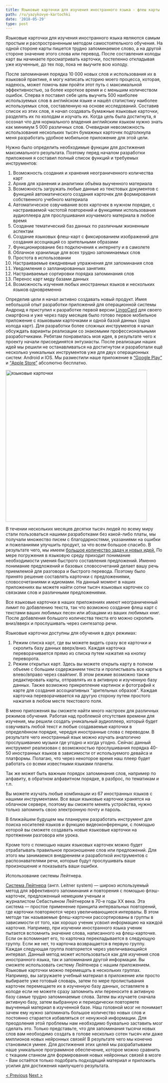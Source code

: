```yaml
---
title: Языковые карточки для изучения иностранного языка - флеш карты
path: /ru/yazykovye-kartochki
date: '2018-05-29'
type: post
---
```


Языковые карточки для изучения иностранного языка являются самым простым и распространенным методом самостоятельного обучения. На одной стороне карты пишется трудно запоминаемое слово, а на другой стороне значение этого слова или перевод.
После составления колоды карт вы начинаете просматривать карточки, постепенно откладывая уже изученные, до тех пор, пока не выучите всю колоду.

После запоминания порядка 10 000 новых слов и использования их в языковой практике, я могу написать историю моего процесса, которая, надеюсь, может помочь вам пройти этот путь с максимальной эффективностью, за более короткое время и с меньшим количеством ошибок.
Сперва я поставил себе цель выучить 500 наиболее используемых слов в английском языке и нашёл статистику наиболее используемых слов, составленную на основе исследований.
Составив список из этих слов, я начал создавать бумажные языковые карточки, разделять их по колодам и изучать их.
Когда цель была достигнута, я осознал что для нормального владения английским языком нужно знать как минимум 5 000 различных слов.
Очевидная невозможность использования нескольких тысяч бумажных карточек подтолкнула меня разработать удобное мобильное приложение для этой цели.

Нужно было определить необходимые функции для достижения максимального результата. Поэтому перед началом разработки приложения я составил полный список функций и требуемых инструментов:
1. Возможность создания и хранения неограниченного количества карт
2. Архив для хранения и аналитики объёма выученного материала
3. Возможность загружать любые данные из текстовых документов с функцией автоматического создания карточек для формирования собственного учебного материала
4. Автоматическое озвучивание всех карточек в нужном порядке, с настраиваемой частотой повторений и функциями использования аудиоплеера для прослушивания изучаемого материала в любое время
5. Создание тематический баз данных по различным жизненным аспектам
6. Создание языковых флеш-карт с фиксированием изображений для создания ассоциаций со зрительными образами
7. Функционирование без подключения к интернету и в самолете
8. Облачное хранилище для всех трудно запоминаемых слов
9. Простота в использовании
10. Настраиваемые ежедневные упражнения для запоминания слов
11. Уведомления о запланированных занятиях
12. Настраиваемые сортировки порядка запоминания слов
13. Перенос карт меду базами данных
14. Возможность изучения любых иностранных языков и нескольких языков одновременно

Определив цели я начал активно создавать новый продукт.
Имея небольшой опыт разработки приложений для операционной системы Андроид я приступил к разработке первой версии <a href="https://lingocard.com" target="_blank" rel="noopener">LingoCard</a> для своего смартфона и уже через пару месяцев было готово первое мобильное приложение с языковыми карточками и одной базой данных (одна колода карт). Для разработки более сложных инструментов я начал обсуждать варианты реализации со знакомыми профессиональными разработчиками. Ребятам понравилась моя идея, в результате чего к проекту начали присоединятся энтузиасты. После реализации наших идей мы решили не останавливаться на достигнутом и разработали ещё несколько уникальных инструментов уже для двух операционных систем: Android и IOS. Мы разместили наше приложение в <a href="https://play.google.com/store/apps/details?id=com.lingocard.lingocard" target="_blank" rel="noopener">“Google Play”</a> и <a href="https://itunes.apple.com/us/app/lingocard/id1217076835?mt=8" target="_blank" rel="noopener">“Apple Store”</a> абсолютно бесплатно.

<img class="aligncenter wp-image-7109" src="../images/2018/05/LingoCard-play.png" alt="языковые карточки" width="453" height="487" />

В течении нескольких месяцев десятки тысяч людей по всему миру стали пользоваться нашими разработками без какой-либо платы, мы получали множество писем с благодарностями, указаниями на ошибки и пожеланиями улучшить продукт, за что всем большое спасибо. В результате чего, мы имеем <a href="https://lingocard.com" target="_blank" rel="noopener">большое количество задач и новых идей.</a>
По мере погружения в языковую среду приходит понимание необходимости умения быстрого составления предложений. Именно понимание предложений и базовых словосочетаний делает вашу речь приемлемой для разговора и быстрого перевода. Поэтому было принято решение составлять карточки с предложениями, словосочетаниями и идиомами. На данный момент в наших приложениях вы можете найти сотни тысяч языковых карточек со связками слов и различными предложениями.

Все языковые карточки в наших приложениях имеют неограниченный лимит по добавлению текста, так что возможно создание флеш карт с текстами ваших любимых песен или абзацами из ваших любимых книг. После добавления большого количества текста его можно скролить вниз/вверх и прослушивать через синтезатор речи.

Языковые карточки доступны для обучения в двух режимах:
1. Режим списка карт, где вы можете видеть сразу все карточки и скролить базу данных вверх/вниз. Каждая карточка переворачивается прямо из списка путем нажатия на кнопку переворота.
2. Режим открытых карт. Здесь вы можете открыть карту в полном объеме с большим содержанием текста и пролистывать все карты в влево/вправо через свайпинг. В этом режиме возможно также редактировать карты, отправлять их в активную и изученную базу данных. Также возможно прикрепление картинок и фотографий к карте для создания ассоциативных "зрительных образов". Каждая карточка переворачивается на другую сторону путем простого нажатия в любом месте текстового поля.

В меню приложения вы сможете найти много настроек для различных режимов обучения.
Работая над проблемой отсутствия времени для изучения, мы решили создать уникальный аудиоплеер, который будет озвучивать любой текст и любые создаваемые карточки в определённом порядке, чередуя иностранные слова с переводом. В результате чего иностранный язык можно изучать аналогично прослушиванию музыки где угодно и когда угодно. Сейчас данный инструмент реализован с возможностью прослушивания порядка 40-50 иностранных языков в зависимости от используемого девайса и платформы. Полагаю, что через некоторое время наш плеер будет работать со всеми известными языками планеты.

Так же может быть важным порядок запоминания слов, например по алфавиту, в обратном алфавитном порядке, в разброс, по тематикам и т.п.

Вы можете изучать любые комбинации из 67 иностранных языков с нашими инструментами. Все ваши языковые карточки хранятся на облачном сервере, поэтому вы сможете менять устройства, нужно только запомнить свою электронную почту и пароль.

В ближайшем будущем мы планируем разработать инструмент для поиска носителей языков и функцию видеоконференции, с помощью которой вы сможете создавать новые языковые карточки на протяжении разговора или урока.

Кроме того с помощью наших языковых карточек можно будет отрабатывать правильное произношение слов или предложений. Для этого мы занимаемся внедрением и разработкой инструментов с распознавателями речи, которые будут прослушивать ваше произношение и показывать ваши ошибки.

Использование системы Лейтнера.

<a href="https://ru.wikipedia.org/wiki/%D0%A1%D0%B8%D1%81%D1%82%D0%B5%D0%BC%D0%B0_%D0%9B%D0%B5%D0%B9%D1%82%D0%BD%D0%B5%D1%80%D0%B0" target="_blank" rel="noopener">Система Лейтнера</a> (англ. Leitner system) — широко используемый метод для эффективного запоминания и повторения с помощью флэш-карточек, предложенный немецким ученым и журналистом Себастьяном Лейтнером в 70-е годы XX века.
Эта система — простое применение принципа интервальных повторений, где карточки повторяются через увеличивающиеся интервалы.
В этом методе так называемые флеш-карточки рассортированы в группы в зависимости от того, как хорошо ученик усвоил информацию на каждой карточке. Например, при изучении иностранного языка ученик пытается вспомнить значение слова, написанного на флеш-карточке. Если он вспоминает его, то карточка перекладывается в следующую группу. Если же нет, то карточка возвращается в первую группу. Каждая следующая группа повторяется через увеличивающийся интервал. Данный метод может использоваться как для изучения слов иностранного языка, так и запоминания другой информации.
Вы сможете использовать систему Лейтенера c нашим приложением. Языковые карточки можно перемещать в нескольких группах. Например, вы загружаете учебный материал в приложение или просто выбираете уже готовый словарь, затем по мере пролистывания карточек перемещаете их в изученную базу данных, оставляете в колоде если не можете сразу запомнить или переносите в активную базу самые трудно запоминаемые слова. Затем вы изучаете сначала активную базу, затем выбранную и периодически повторяете выученный материал в изученной базе.
Наш головной мозг не понимает зачем ему нужно запоминать большое количество новых слов и постоянно старается избавляться от ненужной информации. Для преодоления этой проблемы нам необходимо буквально заставить мозг сделать это. Только представьте, что для запоминания тысячи новых слов вам необходимо создать в голове несколько сотен тысяч или даже миллионов новых нейронных связей! В результате чего мы конечно становимся умнее.
Для достижения этих целей мы разрабатываем наше уникальное программное обеспечение, которое можно сравнить с ткацким станком для формирования новых нейронных связей в мозге - Вам остаётся только подобрать подходящий материал и приложить усилия для достижения наилучшего результата.

<a href="/ru/najti-nositelya-inostrannogo-yazyka">< Previous</a> <a href="/ru/kak-rashirit-slovarniy-zapas">Next ></a>